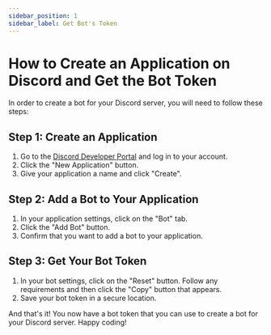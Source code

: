```yaml
---
sidebar_position: 1
sidebar_label: Get Bot's Token
---
```


# How to Create an Application on Discord and Get the Bot Token

In order to create a bot for your Discord server, you will need to follow these steps:

## Step 1: Create an Application

1. Go to the [Discord Developer Portal](https://discord.com/developers/applications) and log in to your account.
2. Click the "New Application" button.
3. Give your application a name and click "Create".

## Step 2: Add a Bot to Your Application

1. In your application settings, click on the "Bot" tab.
2. Click the "Add Bot" button.
3. Confirm that you want to add a bot to your application.

## Step 3: Get Your Bot Token

1. In your bot settings, click on the "Reset" button. Follow any requirements and then click the "Copy" button that appears.
2. Save your bot token in a secure location.

And that's it! You now have a bot token that you can use to create a bot for your Discord server. Happy coding!
